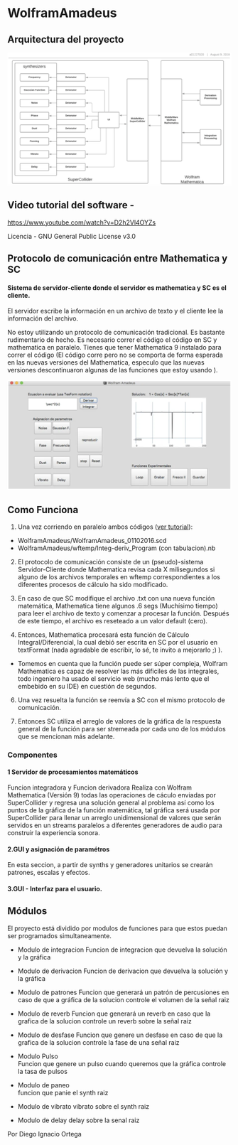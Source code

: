 # WolframAmadeus

## Arquitectura del proyecto 
![architecture](images/architecture.png)

## Video tutorial del software - 
https://www.youtube.com/watch?v=D2h2Vl4OYZs

Licencia - GNU General Public License v3.0

## Protocolo de comunicación entre Mathematica y SC

#### Sistema de servidor-cliente donde el servidor es mathematica y SC es el cliente. 
El servidor escribe la información en un archivo de texto y el cliente lee la información del archivo.


No estoy utilizando un protocolo de comunicación tradicional. Es bastante rudimentario de hecho. Es necesario correr el código el código en SC y mathematica en paralelo. Tienes que tener Mathematica 9 instalado para correr el código (El código corre pero no se comporta de forma esperada en las nuevas versiones del Mathematica, especulo que las nuevas versiones descontinuaron algunas de las funciones que estoy usando ).

![architecture](images/UI.png)
## Como Funciona
1. Una vez corriendo en paralelo ambos códigos ([ver tutorial](https://www.youtube.com/watch?v=D2h2Vl4OYZs)):
- WolframAmadeus/WolframAmadeus_01102016.scd 
- WolframAmadeus/wftemp/Integ-deriv_Program (con tabulacion).nb

2. El protocolo de comunicación consiste de un (pseudo)-sistema Servidor-Cliente donde Mathematica revisa cada X milisegundos si alguno de los archivos temporales en wftemp correspondientes a los diferentes procesos de cálculo ha sido modificado. 


4. En caso de que SC modifique el archivo .txt con una nueva función matemática, Mathematica tiene algunos .6 segs (Muchísimo tiempo) para leer el archivo de texto y comenzar a procesar la función. Después de este tiempo, el archivo es reseteado a un valor default (cero).


5. Entonces, Mathematica procesará esta función de Cálculo Integral/Diferencial, la cual debió ser escrita en SC por el usuario en textFormat (nada agradable de escribir, lo sé, te invito a mejorarlo ;) ). 


- Tomemos en cuenta que la función puede ser súper compleja, Wolfram Mathematica es capaz de resolver las más dificiles de las integrales, todo ingeniero ha usado el servicio web (mucho más lento que el embebido en su IDE) en cuestión de segundos. 


6. Una vez resuelta la función se reenvía a SC con el mismo protocolo de comunicación.

7. Entonces SC utiliza el arreglo de valores de la gráfica de la respuesta general de la función para ser stremeada por cada uno de los módulos que se mencionan más adelante.


### Componentes

#### 1 Servidor de procesamientos matemáticos

Funcion integradora y Funcion derivadora
Realiza con Wolfram Mathematica (Versión 9) todas las operaciones de cáculo  enviadas por SuperCollider y regresa una solución general al problema así como los puntos de la gráfica de la función matemática, tal gráfica será usada por SuperCollider para llenar un arreglo unidimensional de valores que serán servidos en un streams paralelos a diferentes generadores de audio para construir la experiencia sonora.

#### 2.GUI y asignación de paramétros

En esta seccion, a partir de synths y generadores unitarios se crearán patrones, escalas y efectos.

#### 3.GUI - Interfaz para el usuario.

## Módulos
El proyecto está dividido por modulos de funciones para que estos puedan ser programados simultaneamente.

- Modulo de integracion 
Funcion de integracion que devuelva la solución y la gráfica

- Modulo de derivacion 
Funcion de derivacion que devuelva la solución y la gráfica

- Modulo de patrones 
Funcion que generará un patrón de percusiones en caso de que a gráfica de la solucion controle el volumen de la señal raiz

- Modulo de reverb 
Funcion que generará un reverb en caso que la grafica de la solucion controle un reverb sobre la señal raiz

- Modulo de desfase 
Funcion que genere un desfase en caso de que la grafica de la solucion controle la fase de una señal raiz

- Modulo Pulso  
Funcion que genere un pulso cuando queremos que la gráfica controle la tasa de pulsos

- Modulo de paneo  
funcion que panie el synth raiz

- Modulo de vibrato 
vibrato sobre el synth raiz

- Modulo de delay 
delay sobre la senal raiz

Por Diego Ignacio Ortega
